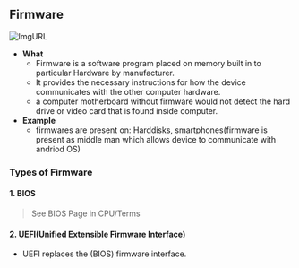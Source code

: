 ## Firmware
![ImgURL](https://i.ibb.co/WtcxxMt/firmware.jpg)

- **What**
  - Firmware is a software program placed on memory built in to particular Hardware by manufacturer.
  - It provides the necessary instructions for how the device communicates with the other computer hardware.
  - a computer motherboard without firmware would not detect the hard drive or video card that is found inside computer.
- **Example**
  - firmwares are present on: Harddisks, smartphones(firmware is present as middle man which allows device to communicate with andriod OS)

### Types of Firmware
#### 1. BIOS
> See BIOS Page in CPU/Terms

#### 2. UEFI(Unified Extensible Firmware Interface)
- UEFI replaces the (BIOS) firmware interface.
